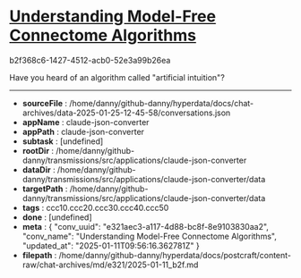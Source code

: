 # [Understanding Model-Free Connectome Algorithms](https://claude.ai/chat/e321aec3-a117-4d88-bc8f-8e9103830aa2)

b2f368c6-1427-4512-acb0-52e3a99b26ea

Have you heard of an algorithm called "artificial intuition"?

---

* **sourceFile** : /home/danny/github-danny/hyperdata/docs/chat-archives/data-2025-01-25-12-45-58/conversations.json
* **appName** : claude-json-converter
* **appPath** : claude-json-converter
* **subtask** : [undefined]
* **rootDir** : /home/danny/github-danny/transmissions/src/applications/claude-json-converter
* **dataDir** : /home/danny/github-danny/transmissions/src/applications/claude-json-converter/data
* **targetPath** : /home/danny/github-danny/transmissions/src/applications/claude-json-converter/data
* **tags** : ccc10.ccc20.ccc30.ccc40.ccc50
* **done** : [undefined]
* **meta** : {
  "conv_uuid": "e321aec3-a117-4d88-bc8f-8e9103830aa2",
  "conv_name": "Understanding Model-Free Connectome Algorithms",
  "updated_at": "2025-01-11T09:56:16.362781Z"
}
* **filepath** : /home/danny/github-danny/hyperdata/docs/postcraft/content-raw/chat-archives/md/e321/2025-01-11_b2f.md